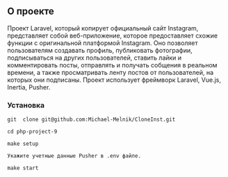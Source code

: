 ## О проекте

Проект Laravel, который копирует официальный сайт Instagram, представляет собой веб-приложение, которое предоставляет схожие функции с оригинальной платформой Instagram. Оно позволяет пользователям создавать профиль, публиковать фотографии, подписываться на других пользователей, ставить лайки и комментировать посты, отправлять и получать собщения в реальном времени, а также просматривать ленту постов от пользователей, на которых они подписаны. Проект использует фреймворк Laravel, Vue.js, Inertia, Pusher.


### Установка
```
git  clone git@github.com:Michael-Melnik/CloneInst.git
```
```
cd php-project-9
```
```
make setup
```
```
Укажите учетные данные Pusher в .env файле.
```
```
make start
